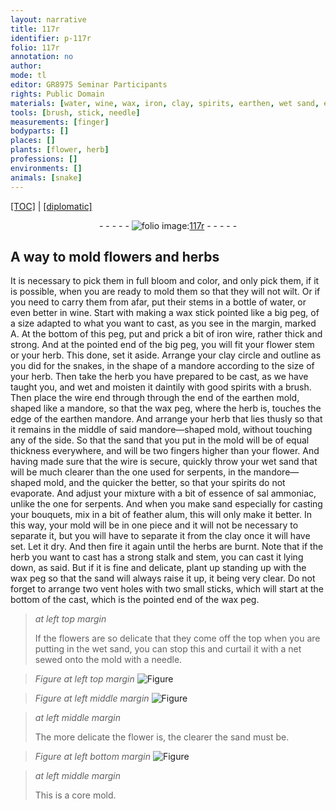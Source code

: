 ```yaml
---
layout: narrative
title: 117r
identifier: p-117r
folio: 117r
annotation: no
author:
mode: tl
editor: GR8975 Seminar Participants
rights: Public Domain
materials: [water, wine, wax, iron, clay, spirits, earthen, wet sand, essence of sal ammoniac, feather alum, net]
tools: [brush, stick, needle]
measurements: [finger]
bodyparts: []
places: []
plants: [flower, herb]
professions: []
environments: []
animals: [snake]
---
```


<p><a href="{{ site.baseurl }}/translation/">[TOC]</a> | <a href="{{ site.baseurl }}/_texts/p-117r_tc.md/">[diplomatic]</a></p><div class="folio" align="center">- - - - - <a href="http://gallica.bnf.fr/ark:/12148/btv1b10500001g/f239.image" target="_blank"><img src="https://cu-mkp.github.io/2017-workshop-edition/assets/photo-icon.png" alt="folio image: " style="display:inline-block; margin-bottom:-3px;"/>117r</a> - - - - - </div>  
  

## A way to mold <span class="pa">flower</span>s and <span class="pa">herb</span>s

 
It is necessary to pick them in full bloom and color, and only pick them, if it is possible, when you are ready to mold them so that they will not wilt. Or if you need to carry them from afar, put their stems in a bottle of <span class="m">water</span>, or even better in <span class="m">wine</span>. Start with making a <span class="m">wax</span> stick pointed like a big peg, of a size adapted to what you want to cast, as you see in the margin, marked A. At the bottom of this peg, put and prick a bit of <span class="m">iron</span> wire, rather thick and strong. And at the pointed end of the big peg, you will fit your <span class="pa">flower</span> stem or your <span class="pa">herb</span>. This done, set it aside. Arrange your <span class="m">clay</span> circle and outline as you did for the <span class="al">snake</span>s, in the shape of a <span class="mu">mandore</span> according to the size of your <span class="pa">herb</span>. Then take the <span class="pa">herb</span> you have prepared to be cast, as we have taught you, and wet and moisten it daintily with good <span class="m">spirits</span> with a <span class="tl">brush</span>. Then place the wire end through through the end of the <span class="m">earthen</span> mold, shaped like a <span class="mu">mandore</span>, so that the <span class="m">wax</span> peg, where the <span class="pa">herb</span> is, touches the edge of the <span class="m">earthen</span> <span class="mu">mandore</span>. And arrange your <span class="pa">herb</span> that lies thusly so that it remains in the middle of said <span class="mu">mandore</span>—shaped mold, without touching any of the side. So that the sand that you put in the mold will be of equal thickness everywhere, and will be two <span class="ms">finger</span>s higher than your <span class="pa">flower</span>. And having made sure that the wire is secure, quickly throw your <span class="m">wet sand</span> that will be much clearer than the one used for serpents, in the <span class="mu">mandore</span>—shaped mold, and the quicker the better, so that your <span class="m">spirits</span> do not evaporate. And adjust your mixture with a bit of <span class="m">essence of sal ammoniac</span>, unlike the one for serpents. And when you make sand especially for casting your bouquets, mix in a bit of <span class="m">feather alum</span>, this will only make it better. In this way, your mold will be in one piece and it will not be necessary to separate it, but you will have to separate it from the <span class="m">clay</span> once it will have set. Let it dry. And then fire it again until the herbs are burnt. Note that if the herb you want to cast has a strong stalk and stem, you can cast it lying down, as said. But if it is fine and delicate, plant up standing up with the <span class="m">wax</span> peg so that the sand will always raise it up, it being very clear. Do not forget to arrange two vent holes with two small <span class="tl">stick</span>s, which will start at the bottom of the cast, which is the pointed end of the <span class="m">wax</span> peg.
 
> *at left top margin*
> 
> 
>   If the <span class="pa">flower</span>s are so delicate that they come off the top when you are putting in the <span class="m">wet sand</span>, you can stop this and curtail it with a <span class="m">net</span> sewed onto the mold with a <span class="tl">needle</span>.
 
> *Figure*
> *at left top margin*
> <a href="https://drive.google.com/open?id=0B9-oNrvWdlO5WnpBbm8wN2gyTWs" target="_blank"><img src="https://cu-mkp.github.io/GR8975-edition/assets/photo-icon.png" alt="Figure" style="display:inline-block; margin-bottom:-3px;"/></a>
 
> *Figure*
> *at left middle margin*
> <a href="https://drive.google.com/open?id=0B9-oNrvWdlO5VURRYzlWOFByNzQ" target="_blank"><img src="https://cu-mkp.github.io/GR8975-edition/assets/photo-icon.png" alt="Figure" style="display:inline-block; margin-bottom:-3px;"/></a>
 
> *at left middle margin*
> 
> 
>   The more delicate the <span class="pa">flower</span> is, the clearer the sand must be.
 
> *Figure*
> *at left bottom margin*
> <a href="https://drive.google.com/open?id=0B9-oNrvWdlO5dVB5bzVUWWJuS0U" target="_blank"><img src="https://cu-mkp.github.io/GR8975-edition/assets/photo-icon.png" alt="Figure" style="display:inline-block; margin-bottom:-3px;"/></a>
 
> *at left middle margin*
> 
> 
>   This is a core mold.
 
